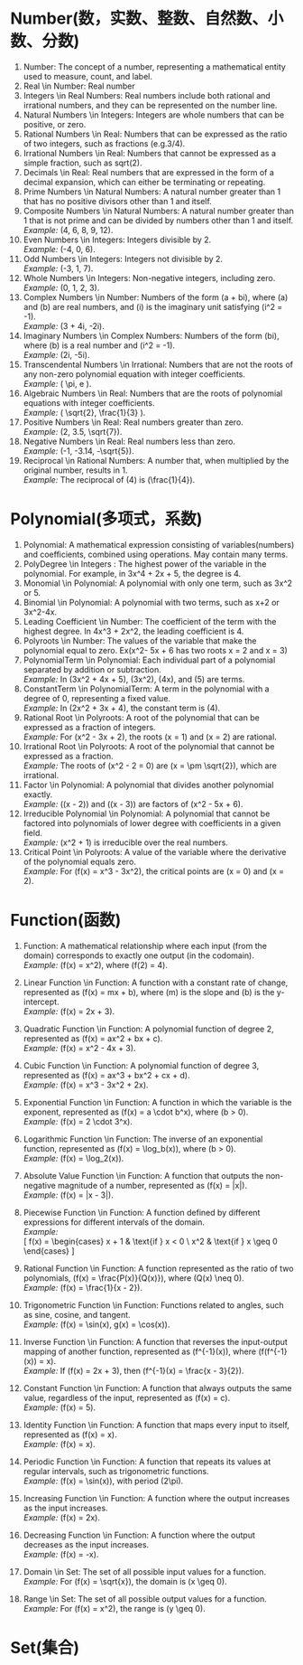 # Number(数，实数、整数、自然数、小数、分数)

1. Number: The concept of a number, representing a mathematical entity used to measure, count, and label.
2. Real \\in Number: Real number
3. Integers \\in Real Numbers: Real numbers include both rational and irrational numbers, and they can be represented on the number line.
4. Natural Numbers \\in Integers: Integers are whole numbers that can be positive, or zero.
5. Rational Numbers \\in Real: Numbers that can be expressed as the ratio of two integers, such as fractions (e.g.3/4).
6. Irrational Numbers \\in Real: Numbers that cannot be expressed as a simple fraction, such as sqrt(2).
7. Decimals \\in Real: Real numbers that are expressed in the form of a decimal expansion, which can either be terminating or repeating.
8. Prime Numbers \\in Natural Numbers: A natural number greater than 1 that has no positive divisors other than 1 and itself. 
9. Composite Numbers \\in Natural Numbers: A natural number greater than 1 that is not prime and can be divided by numbers other than 1 and itself.  *Example:* \(4, 6, 8, 9, 12\).
10. Even Numbers \\in Integers: Integers divisible by 2.  
    *Example:* \(-4, 0, 6\).
11. Odd Numbers \\in Integers: Integers not divisible by 2.  
    *Example:* \(-3, 1, 7\).
12. Whole Numbers \\in Integers: Non-negative integers, including zero.  
    *Example:* \(0, 1, 2, 3\).
13. Complex Numbers \\in Number: Numbers of the form \(a + bi\), where \(a\) and \(b\) are real numbers, and \(i\) is the imaginary unit satisfying \(i^2 = -1\).  
    *Example:* \(3 + 4i, -2i\).
14. Imaginary Numbers \\in Complex Numbers: Numbers of the form \(bi\), where \(b\) is a real number and \(i^2 = -1\).  
    *Example:* \(2i, -5i\).
15. Transcendental Numbers \\in Irrational: Numbers that are not the roots of any non-zero polynomial equation with integer coefficients.  
    *Example:* \( \pi, e \).
16. Algebraic Numbers \\in Real: Numbers that are the roots of polynomial equations with integer coefficients.  
    *Example:* \( \sqrt{2}, \frac{1}{3} \).
17. Positive Numbers \\in Real: Real numbers greater than zero.  
    *Example:* \(2, 3.5, \sqrt{7}\).
18. Negative Numbers \\in Real: Real numbers less than zero.  
    *Example:* \(-1, -3.14, -\sqrt{5}\).
19. Reciprocal \\in Rational Numbers: A number that, when multiplied by the original number, results in 1.  
    *Example:* The reciprocal of \(4\) is \(\frac{1}{4}\).



# Polynomial(多项式，系数)

1. Polynomial: A mathematical expression consisting of variables(numbers) and coefficients, combined using operations. May contain many terms.
2. PolyDegree \\in Integers : The highest power of the variable in the polynomial. For example, in 3x^4 + 2x + 5, the degree is 4.
3. Monomial \\in Polynomial: A polynomial with only one term, such as 3x^2 or 5.
4. Binomial \\in Polynomial: A polynomial with two terms, such as x+2 or 3x^2-4x.
5. Leading Coefficient \\in Number: The coefficient of the term with the highest degree. In 4x^3 + 2x^2, the leading coefficient is 4.
6. Polyroots \\in Number: The values of the variable that make the polynomial equal to zero. Ex(x^2- 5x + 6 has two roots x = 2 and x = 3)
7. PolynomialTerm \\in Polynomial: Each individual part of a polynomial separated by addition or subtraction.  
   *Example:* In \(3x^2 + 4x + 5\), \(3x^2\), \(4x\), and \(5\) are terms.
8. ConstantTerm \\in PolynomialTerm: A term in the polynomial with a degree of 0, representing a fixed value.  
   *Example:* In \(2x^2 + 3x + 4\), the constant term is \(4\).
9. Rational Root \\in Polyroots: A root of the polynomial that can be expressed as a fraction of integers.  
   *Example:* For \(x^2 - 3x + 2\), the roots \(x = 1\) and \(x = 2\) are rational.
10. Irrational Root \\in Polyroots: A root of the polynomial that cannot be expressed as a fraction.  
   *Example:* The roots of \(x^2 - 2 = 0\) are \(x = \pm \sqrt{2}\), which are irrational.
11. Factor \\in Polynomial: A polynomial that divides another polynomial exactly.  
   *Example:* \((x - 2)\) and \((x - 3)\) are factors of \(x^2 - 5x + 6\).
12. Irreducible Polynomial \\in Polynomial: A polynomial that cannot be factored into polynomials of lower degree with coefficients in a given field.  
   *Example:* \(x^2 + 1\) is irreducible over the real numbers.
13. Critical Point \\in Polyroots: A value of the variable where the derivative of the polynomial equals zero.  
   *Example:* For \(f(x) = x^3 - 3x^2\), the critical points are \(x = 0\) and \(x = 2\).


# Function(函数)

1. Function: A mathematical relationship where each input (from the domain) corresponds to exactly one output (in the codomain).  
   *Example:* \(f(x) = x^2\), where \(f(2) = 4\).

2. Linear Function \\in Function: A function with a constant rate of change, represented as \(f(x) = mx + b\), where \(m\) is the slope and \(b\) is the y-intercept.  
   *Example:* \(f(x) = 2x + 3\).

3. Quadratic Function \\in Function: A polynomial function of degree 2, represented as \(f(x) = ax^2 + bx + c\).  
   *Example:* \(f(x) = x^2 - 4x + 3\).

4. Cubic Function \\in Function: A polynomial function of degree 3, represented as \(f(x) = ax^3 + bx^2 + cx + d\).  
   *Example:* \(f(x) = x^3 - 3x^2 + 2x\).

5. Exponential Function \\in Function: A function in which the variable is the exponent, represented as \(f(x) = a \cdot b^x\), where \(b > 0\).  
   *Example:* \(f(x) = 2 \cdot 3^x\).

6. Logarithmic Function \\in Function: The inverse of an exponential function, represented as \(f(x) = \log_b(x)\), where \(b > 0\).  
   *Example:* \(f(x) = \log_2(x)\).

7. Absolute Value Function \\in Function: A function that outputs the non-negative magnitude of a number, represented as \(f(x) = |x|\).  
   *Example:* \(f(x) = |x - 3|\).

8. Piecewise Function \\in Function: A function defined by different expressions for different intervals of the domain.  
   *Example:*  
   \[
   f(x) = 
   \begin{cases} 
   x + 1 & \text{if } x < 0 \\
   x^2 & \text{if } x \geq 0 
   \end{cases}
   \]

9. Rational Function \\in Function: A function represented as the ratio of two polynomials, \(f(x) = \frac{P(x)}{Q(x)}\), where \(Q(x) \neq 0\).  
   *Example:* \(f(x) = \frac{1}{x - 2}\).

10. Trigonometric Function \\in Function: Functions related to angles, such as sine, cosine, and tangent.  
    *Example:* \(f(x) = \sin(x), g(x) = \cos(x)\).

11. Inverse Function \\in Function: A function that reverses the input-output mapping of another function, represented as \(f^{-1}(x)\), where \(f(f^{-1}(x)) = x\).  
    *Example:* If \(f(x) = 2x + 3\), then \(f^{-1}(x) = \frac{x - 3}{2}\).

12. Constant Function \\in Function: A function that always outputs the same value, regardless of the input, represented as \(f(x) = c\).  
    *Example:* \(f(x) = 5\).

13. Identity Function \\in Function: A function that maps every input to itself, represented as \(f(x) = x\).  
    *Example:* \(f(x) = x\).

14. Periodic Function \\in Function: A function that repeats its values at regular intervals, such as trigonometric functions.  
    *Example:* \(f(x) = \sin(x)\), with period \(2\pi\).

15. Increasing Function \\in Function: A function where the output increases as the input increases.  
    *Example:* \(f(x) = 2x\).

16. Decreasing Function \\in Function: A function where the output decreases as the input increases.  
    *Example:* \(f(x) = -x\).
   
17. Domain \\in Set: The set of all possible input values for a function.  
    *Example:* For \(f(x) = \sqrt{x}\), the domain is \(x \geq 0\).

18. Range \\in Set: The set of all possible output values for a function.  
    *Example:* For \(f(x) = x^2\), the range is \(y \geq 0\).



# Set(集合)

